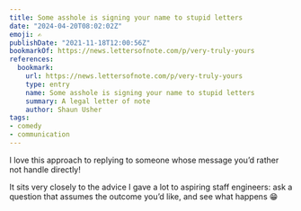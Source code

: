 ```yaml
---
title: Some asshole is signing your name to stupid letters
date: "2024-04-20T08:02:02Z"
emoji: ✍️
publishDate: "2021-11-18T12:00:56Z"
bookmarkOf: https://news.lettersofnote.com/p/very-truly-yours
references:
  bookmark:
    url: https://news.lettersofnote.com/p/very-truly-yours
    type: entry
    name: Some asshole is signing your name to stupid letters
    summary: A legal letter of note
    author: Shaun Usher
tags:
- comedy
- communication
---
```

I love this approach to replying to someone whose message you’d rather not handle directly!

It sits very closely to the advice I gave a lot to aspiring staff engineers: ask a question that assumes the outcome you’d like, and see what happens 😁
